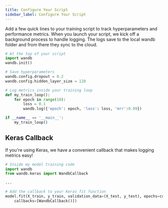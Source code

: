 ```yaml
---
title: Configure Your Script
sidebar_label: Configure Your Script
---
```


Add a few quick lines to your training script to track hyperparameters and performance metrics. When you launch your script, we kick off a background process to handle logging. The logs save to the local wandb folder and from there they sync to the cloud.

```python
# At the top of your script
import wandb
wandb.init()

# Save hyperparameters
wandb.config.dropout = 0.2
wandb.config.hidden_layer_size = 128

# Log metrics inside your training loop
def my_train_loop():
    for epoch in range(10):
        loss = 0.1
        wandb.log({'epoch': epoch, 'loss': loss, 'mrr':0.99})

if __name__ == '__main__':
    my_train_loop()
```


## Keras Callback
If you're using Keras, we have a convenient callback that makes logging metrics easy!
```python
# Inside my model training code
import wandb
from wandb.keras import WandbCallback

...

# Add the callback to your Keras fit function
model.fit(X_train, y_train, validation_data=(X_test, y_test), epochs=config.epochs,
    callbacks=[WandbCallback()])
```